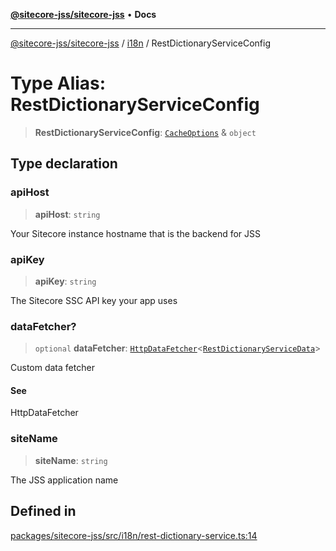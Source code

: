 [**@sitecore-jss/sitecore-jss**](../../README.md) • **Docs**

***

[@sitecore-jss/sitecore-jss](../../README.md) / [i18n](../README.md) / RestDictionaryServiceConfig

# Type Alias: RestDictionaryServiceConfig

> **RestDictionaryServiceConfig**: [`CacheOptions`](../../index/interfaces/CacheOptions.md) & `object`

## Type declaration

### apiHost

> **apiHost**: `string`

Your Sitecore instance hostname that is the backend for JSS

### apiKey

> **apiKey**: `string`

The Sitecore SSC API key your app uses

### dataFetcher?

> `optional` **dataFetcher**: [`HttpDataFetcher`](../../index/type-aliases/HttpDataFetcher.md)\<[`RestDictionaryServiceData`](RestDictionaryServiceData.md)\>

Custom data fetcher

#### See

HttpDataFetcher<T>

### siteName

> **siteName**: `string`

The JSS application name

## Defined in

[packages/sitecore-jss/src/i18n/rest-dictionary-service.ts:14](https://github.com/Sitecore/jss/blob/b5a46b615f5ff23027c5e9a755573e12c4212373/packages/sitecore-jss/src/i18n/rest-dictionary-service.ts#L14)

